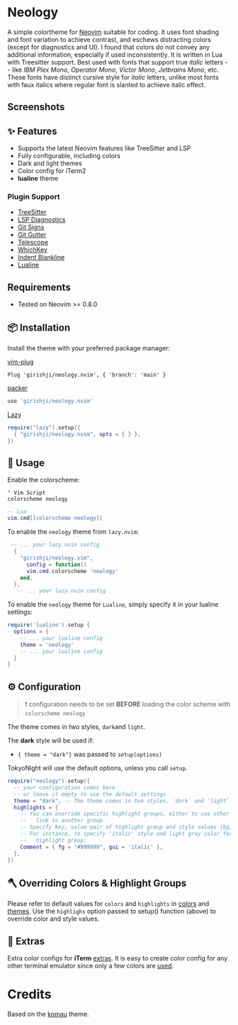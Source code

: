 # Neology 

A simple colortheme for [Neovim](https://neovim.io/) suitable for coding. It uses font shading and font variation to achieve contrast, and eschews distracting colors (except for diagnostics and UI). I found that colors do not convey any additional information, especially if used inconsistently. It is written in Lua with Treesitter support. Best used with fonts that support true *italic* letters -- like *IBM Plex Mono*, *Operator Mono*, *Victor Mono*, *Jetbrains Mono*, etc. These fonts have distinct cursive style for *italic* letters, unlike most  fonts with faux italics where regular font is slanted to achieve italic effect.

## Screenshots

## ✨ Features
- Supports the latest Neovim features like TreeSitter and LSP
- Fully configurable, including colors
- Dark and light themes
- Color config for iTerm2
- **lualine** theme


### Plugin Support

- [TreeSitter](https://github.com/nvim-treesitter/nvim-treesitter)
- [LSP Diagnostics](https://neovim.io/doc/user/lsp.html)
- [Git Signs](https://github.com/lewis6991/gitsigns.nvim)
- [Git Gutter](https://github.com/airblade/vim-gitgutter)
- [Telescope](https://github.com/nvim-telescope/telescope.nvim)
- [WhichKey](https://github.com/liuchengxu/vim-which-key)
- [Indent Blankline](https://github.com/lukas-reineke/indent-blankline.nvim)
- [Lualine](https://github.com/hoob3rt/lualine.nvim)


## Requirements

- Tested on Neovim >= 0.8.0


## 📦 Installation

Install the theme with your preferred package manager:

[vim-plug](https://github.com/junegunn/vim-plug)

```vim
Plug 'girishji/neology.nvim', { 'branch': 'main' }
```

[packer](https://github.com/wbthomason/packer.nvim)

```lua
use 'girishji/neology.nvim'
```

[Lazy](https://github.com/folke/lazy.nvim)

```lua
require("lazy").setup({
  { "girishji/neology.nvim", opts = { } },
})
```

## 🚀 Usage

Enable the colorscheme:

```vim
" Vim Script
colorscheme neology
```

```lua
-- Lua
vim.cmd[[colorscheme neology]]
```

To enable the `neology` theme from `lazy.nvim`:

```lua
 -- ... your lazy.nvim config
  {
    "girishji/neology.vim",
      config = function()
      vim.cmd.colorscheme 'neology'
    end,
  },  
   -- ... your lazy.nvim config
```

To enable the `neology` theme for `Lualine`, simply specify it in your
lualine settings:

```lua
require('lualine').setup {
  options = {
    -- ... your lualine config
    theme = 'neology'
    -- ... your lualine config
  }
}
```

## ⚙️ Configuration

> ❗️ configuration needs to be set **BEFORE** loading the color scheme with
> `colorscheme neology`

The theme comes in two styles, `dark`and `light`.

The **dark** style will be used if:

- `{ theme = "dark"}` was passed to `setup(options)`

TokyoNight will use the default options, unless you call `setup`.

```lua
require("neology").setup({
  -- your configuration comes here
  -- or leave it empty to use the default settings
  theme = "dark", -- The theme comes in two styles, `dark` and `light`
  highlights = {
    -- You can override specific highlight groups, either to use other colors
    --   link to another group
    -- Specify key, value pair of highlight group and style values (bg, fg, gui)
    -- For instance, to specify 'italic' style and light gray color for 'Comment'
    --   highlight group:
    Comment = { fg = "#999999", gui = 'italic' },
  },
})
```

## 🪓 Overriding Colors & Highlight Groups

Please refer to default values for `colors` and `highlights` in 
[colors](lua/neology/colors.lua) and [themes](lua/neology/theme.lua). Use the `highlighs` option passed to setup() function (above) to override color and style values. 


## 🍭 Extras

Extra color configs for **iTerm** [extras](extras/). It is easy to create color config for any other terminal emulator since only a few colors are [used](lua/neology).


# Credits

Based on the [komau](https://github.com/ntk148v/komau.vim) theme.
